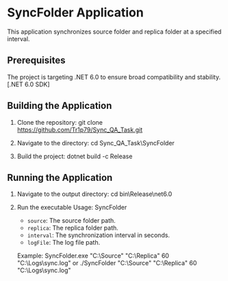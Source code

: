# SyncFolder Application

This application synchronizes source folder and replica folder at a specified interval. 

## Prerequisites

The project is targeting .NET 6.0 to ensure broad compatibility and stability. [.NET 6.0 SDK]

## Building the Application

1. Clone the repository:
   git clone https://github.com/Tr1p79/Sync_QA_Task.git
    
2. Navigate to the directory:
   cd Sync_QA_Task\SyncFolder

3. Build the project:
    dotnet build -c Release

## Running the Application

1. Navigate to the output directory:
    cd bin\Release\net6.0

2. Run the executable 
    Usage: SyncFolder <source> <replica> <interval> <logFile>

    - `source`: The source folder path.
    - `replica`: The replica folder path.
    - `interval`: The synchronization interval in seconds.
    - `logFile`: The log file path.

    Example:
    SyncFolder.exe "C:\Source" "C:\Replica" 60 "C:\Logs\sync.log"
    or 
    ./SyncFolder "C:\Source" "C:\Replica" 60 "C:\Logs\sync.log"





